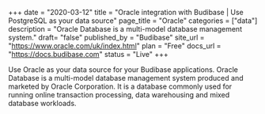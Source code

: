+++
date = "2020-03-12"
title = "Oracle integration with Budibase | Use PostgreSQL as your data source"
page_title = "Oracle"
categories = ["data"] 
description = "Oracle Database is a multi-model database management system."
draft= "false"
published_by = "Budibase"
site_url = "https://www.oracle.com/uk/index.html"
plan = "Free"
docs_url = "https://docs.budibase.com"
status = "Live" 
+++

Use Oracle as your data source for your Budibase applications. Oracle Database is a multi-model database management system produced and marketed by Oracle Corporation. It is a database commonly used for running online transaction processing, data warehousing and mixed database workloads.
